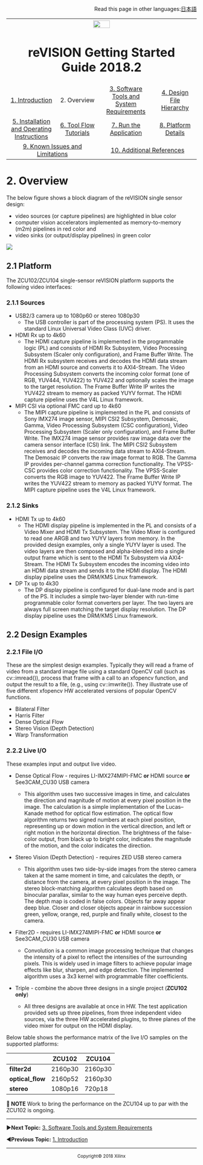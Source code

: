 <p align="right">
            Read this page in other languages:<a href="/docs-jp/overview.md">日本語</a>    <table style="width:100%">
  <tr>

<th width="100%" colspan="6"><img src="https://www.xilinx.com/content/dam/xilinx/imgs/press/media-kits/corporate/xilinx-logo.png" width="30%"/><h1>reVISION Getting Started Guide 2018.2</h1>
</th>

  </tr>
  <tr>
    <td width="17%" align="center"><a href="README.md">1. Introduction</a></td>
    <td width="16%" align="center">2. Overview</td>
    <td width="17%" align="center"><a href="software-tools-system-requirements.md">3. Software Tools and System Requirements</a></td>
    <td width="17%" align="center"><a href="design-file-hierarchy.md">4. Design File Hierarchy</a></td>
</tr>
<tr>
    <td width="17%" align="center"><a href="operating-instructions.md">5. Installation and Operating Instructions</a></td>
    <td width="16%" align="center"><a href="tool-flow-tutorials.md">6. Tool Flow Tutorials</a></td>
    <td width="17%" align="center"><a href="run-application.md">7. Run the Application</a></td>
    <td width="17%" align="center"><a href="platform-details.md">8. Platform Details</a></td>    
  </tr>
<tr>
    <td width="17%" align="center" colspan="2"><a href="known-issues-limitations.md">9. Known Issues and Limitations</a></td>
    <td width="16%" align="center" colspan="2"><a href="additional-references.md">10. Additional References</a></td>
</tr>
</table>

# 2. Overview

The below figure shows a block diagram of the reVISION single sensor design:
* video sources (or capture pipelines) are highlighted in blue color
* computer vision accelerators implemented as memory-to-memory (m2m) pipelines in red color and
* video sinks (or output/display pipelines) in green color

![](./images/rv-ss-bd.jpg)

## 2.1 Platform

The ZCU102/ZCU104 single-sensor reVISION platform supports the following video interfaces:

### 2.1.1 Sources
* USB2/3 camera up to 1080p60 or stereo 1080p30
   * The USB controller is part of the processing system (PS). It uses the standard Linux Universal Video Class (UVC) driver.
* HDMI Rx up to 4k60
   * The HDMI capture pipeline is implemented in the programmable logic (PL) and consists of HDMI Rx Subsystem, Video Processing Subsystem (Scaler only configuration), and Frame Buffer Write. The HDMI Rx subsystem receives and decodes the HDMI data stream from an HDMI source and converts it to AXI4-Stream. The Video Processing Subsystem converts the incoming color format (one of RGB, YUV444, YUV422) to YUV422 and optionally scales the image to the target resolution. The Frame Buffer Write IP writes the YUV422 stream to memory as packed YUYV format. The HDMI capture pipeline uses the V4L Linux framework.
* MIPI CSI via optional FMC card up to 4k60
   * The MIPI capture pipeline is implemented in the PL and consists of Sony IMX274 image sensor, MIPI CSI2 Subsystem, Demosaic, Gamma, Video Processing Subsystem (CSC configuration), Video Processing Subsystem (Scaler only configuration), and Frame Buffer Write. The IMX274 image sensor provides raw image data over the camera sensor interface (CSI) link. The MIPI CSI2 Subsystem receives and decodes the incoming data stream to AXI4-Stream. The Demosaic IP converts the raw image format to RGB. The Gamma IP provides per-channel gamma correction functionality. The VPSS-CSC provides color correction functionality. The VPSS-Scaler converts the RGB image to YUV422. The Frame Buffer Write IP writes the YUV422 stream to memory as packed YUYV format. The MIPI capture pipeline uses the V4L Linux framework.

### 2.1.2 Sinks
* HDMI Tx up to 4k60
  * The HDMI display pipeline is implemented in the PL and consists of a Video Mixer and HDMI Tx Subsystem. The Video Mixer is configured to read one ARGB and two YUYV layers from memory. In the provided design examples, only a single YUYV layer is used. The video layers are then composed and alpha-blended into a single output frame which is sent to the HDMI Tx Subsystem via AXI4-Stream. The HDMI Tx Subsystem encodes the incoming video into an HDMI data stream and sends it to the HDMI display. The HDMI display pipeline uses the DRM/KMS Linux framework.
* DP Tx up to 4k30
   * The DP display pipeline is configured for dual-lane mode and is part of the PS. It includes a simple two-layer blender with run-time programmable color format converters per layer. The two layers are always full screen matching the target display resolution. The DP display pipeline uses the DRM/KMS Linux framework.

## 2.2 Design Examples

### 2.2.1 File I/O
These are the simplest design examples. Typically they will read a frame of video from a standard image file using a standard OpenCV call (such as cv::imread()), process that frame with a call to an xfopencv function, and output the result to a file, (e.g., using cv::imwrite()). They illustrate use of five different xfopencv HW accelerated versions of popular OpenCV functions.
* Bilateral Filter
* Harris Filter
* Dense Optical Flow
* Stereo Vision (Depth Detection)
* Warp Transformation

### 2.2.2 Live I/O
These examples input and output live video.
* Dense Optical Flow - requires LI-IMX274MIPI-FMC **or** HDMI source **or** See3CAM_CU30 USB camera
   * This algorithm uses two successive images in time, and calculates the direction and magnitude of motion at every pixel position in the image. The calculation is a simple implementation of the Lucas–Kanade method for optical flow estimation. The optical flow algorithm returns two signed numbers at each pixel position, representing up or down motion in the vertical direction, and left or right motion in the horizontal direction. The brightness of the false-color output, from black up to bright color, indicates the magnitude of the motion, and the color indicates the direction.

* Stereo Vision (Depth Detection) - requires ZED USB stereo camera
   * This algorithm uses two side-by-side images from the stereo camera taken at the same moment in time, and calculates the depth, or distance from the camera, at every pixel position in the image. The stereo block-matching algorithm calculates depth based on binocular parallax, similar to the way human eyes perceive depth. The depth map is coded in false colors. Objects far away appear deep blue. Closer and closer objects appear in rainbow succession green, yellow, orange, red, purple and finally white, closest to the camera.

* Filter2D - requires LI-IMX274MIPI-FMC **or** HDMI source **or** See3CAM_CU30 USB camera
   * Convolution is a common image processing technique that changes the intensity of a pixel to reflect the intensities of the surrounding pixels. This is widely used in image filters to achieve popular image effects like blur, sharpen, and edge detection. The implemented algorithm uses a 3x3 kernel with programmable filter coefficients.

* Triple - combine the above three designs in a single project (**ZCU102 only**)
   * All three designs are available at once in HW. The test application provided sets up three pipelines, from three independent video sources, via the three HW accelerated plugins, to three planes of the video mixer for output on the HDMI display.

Below table shows the performance matrix of the live I/O samples on the supported platforms:

|   | **ZCU102** | **ZCU104** |
|----|----|----|
| **filter2d** | 2160p30 | 2160p30 |
| **optical_flow** | 2160p52 | 2160p30 |
| **stereo** | 1080p16 | 720p18 |

**:pushpin: NOTE**
Work to bring the performance on the ZCU104 up to par with the ZCU102 is ongoing.

<hr/>

:arrow_forward:**Next Topic:**  [3. Software Tools and System Requirements](software-tools-system-requirements.md)

:arrow_backward:**Previous Topic:**  [1. Introduction](README.md)
<hr/>
<p align="center"><sup>Copyright&copy; 2018 Xilinx</sup></p>
